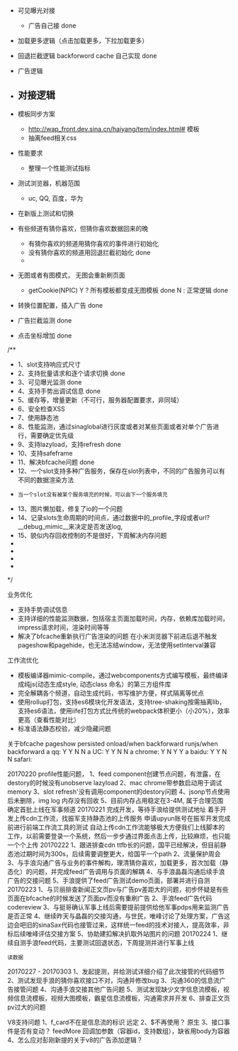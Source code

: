 
* 可见曝光对接
    - 广告自己接 done
* 加载更多逻辑（点击加载更多，下拉加载更多）
* 回退拦截逻辑 backforword cache
    自己实现 done
* 广告逻辑
* 对接逻辑 
    - 
* 模板同步方案
    - http://wap_front.dev.sina.cn/haiyang/tem/index.html# 模板
    - 抽离feed相关css
* 性能要求
    - 整理一个性能测试指标
* 测试浏览器，机器范围
    - uc, QQ, 百度，华为
* 在新版上测试和切换

* 有些频道有猜你喜欢，但猜你喜欢数据回来的晚
    - 有猜你喜欢的频道用猜你喜欢的事件进行初始化
    - 没有猜你喜欢的频道用回退拦截初始化 done
    - 
* 无图或者有图模式， 无图会重新刷页面
    - getCookie(NPIC)
        Y ? 所有模板都变成无图模板 done
        N : 正常逻辑 done

* 转换位置配置，插入广告 done
* 广告拦截监测 done
* 点击坐标增加 done


/**
 * 1、slot支持响应式尺寸
 * 2、支持批量请求和逐个请求切换 done
 * 3、可见曝光监测 done
 * 4、支持手势出调试信息 done
 * 5、缓存等，增量更新（不可行，服务器配置要求，非同域）
 * 6、安全检查XSS
 * 7、使用静态池 
 * 8、性能监测，通过sinaglobal进行灰度或者对某些页面或者对单个广告进行，需要确定优先级
 * 9、支持lazyload，支持refresh done
 * 10、支持safeframe 
 * 11、解决bfcache问题 done
 * 12、一个slot支持多种广告服务，保存在slot列表中，不同的广告服务可以有不同的数据渲染方法
 *     当一个slot没有被某个服务填充的时候，可以由下一个服务填充
 * 13、图片懒加载，修复了io的一个问题
 * 14、记录slots生命周期的时间点，通过数据中的_profile_字段或者url?\_\_debug_mimic\_\_来决定是否发送log,
 * 15、貌似内存回收控制的不是很好，下周解决内存问题
 * 
 * 
 * 
 * 
 */

业务优化
* 支持手势调试信息
* 支持详细的性能监测数据，包括宿主页面加载时间，内存，依赖库加载时间，impress请求时间，渲染时间等等
* 解决了bfcache重新执行广告渲染的问题
在小米浏览器下前进后退不触发pageshow和pagehide，也无法冻结window，无法使用setInterval兼容

工作流优化
* 模板编译器mimic-compile，通过webcomponents方式编写模板，最终编译成纯js(动态生成style, 动态class 命名）的第三方组件库
* 完全解耦各个频道，自动生成代码，书写维护方便，样式隔离等优点
* 使用rollup打包，支持es6模块化开发语法，支持tree-shaking按需抽离lib，支持es6语法，使用iife打包方式比传统的webpack体积更小（小20%），效率更高（查看性能对比）
* 标准语法静态校验，减少隐藏问题

关于bfcache
       pageshow  persisted    onload/when backforward   runjs/when backforward
a qq:      Y           Y                 N                       N
a UC:      Y           Y                 N                       N
a chrome:  Y           N                 Y                       Y
a baidu:   Y           Y                 N                       N
safari:  

20170220
    profile性能问题，
      1、feed component创建节点问题，有泄露，在destory的时候没有unobserve lazyload
      2、mac chrome带参数启动用于调试memory
      3、slot refresh'没有调用component的destory问题
      4、jsonp节点使用后未删除，img log 内存没有回收
      5、目前内存占用稳定在3-4M, 属于合理范围
    确定首批上线在军事频道
20170221
    完成开发，等待手浪给提供测试地址
    着手开发上传cdn工作流，找振军支持静态池的上传服务
    申请upyun账号在振军开发完成前进行前端工作流工具的测试
    自动上传cdn工作流能够极大方便我们上线脚本的工作，以前需要登录一个系统，然后一步步通过界面点击上传，比较麻烦，也只能一个个上传
20170222
    1、跟进排查cdn ttfb长的问题，国平已经解决，但目前静态池过期时间为300s，后续需要调整更大，给国平一个path
    2、流量保护周会
    3、与手浪沟通广告与业务的事件解构，理清猜你喜欢，加载更多，首次加载（静态化）的问题，并完成feed广告调用与页面的解耦
    4、与手浪晶磊沟通后续手浪广告的交接问题
    5、手浪提供了feed广告测试demo页面，部署并进行自测
20170223
    1、与贝丽排查新闻正文页pv与广告pv差距大的问题，初步怀疑是有些页面在bfcache的时候发送了页面pv而没有重刷广告
    2、手浪feed广告代码codereview
    3、与挺哥确认军事上线后需要提前提供给他军事pdps用来监测广告是否正常
    4、继续昨天与晶磊的交接沟通，与世民，唯峰讨论了处理方案，广告这边会吧旧的sinaSax代码也接管过来，这样统一feed的技术对接人，提高效率，非标后续唯峰评估交接方案
    5、协助建扣解决扒取外站图片的问题
20170224
    1、继续自测手浪feed代码，主要测试回退状态，下周提测并进行军事上线

    读数据

20170227 - 20170303
    1、发起提测，并给测试详细介绍了此次接管的代码细节
    2、测试发现手浪的猜你喜欢接口不对，沟通并修改bug
    3、沟通360的信息流广告接管问题
    4、沟通手浪交接其他广告问题
    5、测试发现缺少文字信息流模板，视频信息流模板，视频大图模板，霸星信息流模板，沟通需求并开发
    6、排查正文页pv过大的问题
    











V8支持问题
1、f_card不在是信息流的标识 远定
2、$不再使用？ 原生
3、接口事件是否有变动？ feedMore 回调加参数（容器id，支持数组），缺省用body为容器
4、怎么应对彭刚新提的关于v8的广告添加逻辑？

